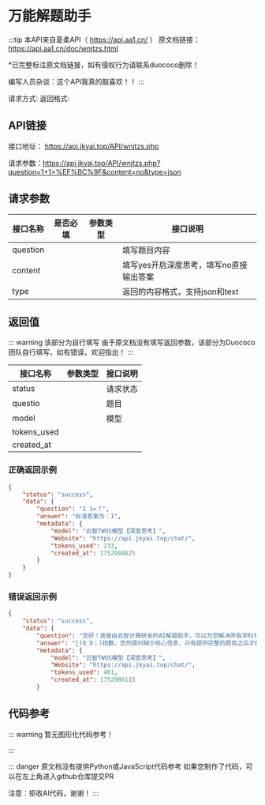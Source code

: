 # 万能解题助手 <Badge type="tip" text="2025/7/20 正常服务" /><Badge type="warning" text="推荐指数🌟🌟🌟🌟++" />

:::tip 本API来自夏柔API（ https://api.aa1.cn/ ）
原文档链接：https://api.aa1.cn/doc/wnjtzs.html 

*已完整标注原文档链接，如有侵权行为请联系duococo删除！

编写人员杂谈：这个API我真的敲喜欢！！
:::

请求方式: <Badge type="warning" text="GET" /> 
返回格式: <Badge type="warning" text="JSON/TEXT" /> 
## API链接
接口地址： https://api.jkyai.top/API/wnjtzs.php 

请求参数：https://api.jkyai.top/API/wnjtzs.php?question=1+1=%EF%BC%9F&content=no&type=json

## 请求参数
| 接口名称         | 是否必填                                    | 参数类型                                 | 接口说明                   |
| --------------- | ------------------------------------------ | --------------------------------------- | ------------------------- |
| question        | <Badge type="warning" text="必须" />        | <Badge type="info" text="string" />    | 填写题目内容                |
| content         | <Badge type="warning" text="必须" />        | <Badge type="info" text="string" />    | 	填写yes开启深度思考，填写no直接输出答案                |
| type            | <Badge type="warning" text="必须" />        | <Badge type="info" text="string" />    | 返回的内容格式，支持json和text |


## 返回值

::: warning 该部分为自行填写
由于原文档没有填写返回参数，该部分为Duococo团队自行填写，如有错误，欢迎指出！
:::

| 接口名称     | 参数类型                                    | 接口说明                                |
| ----------- | ------------------------------------------ | -------------------------------------- |
| status      | <Badge type="info" text="string" />        | 请求状态                                |
| questio     | <Badge type="info" text="string" />        | 题目                                    |
| model       | <Badge type="info" text="string" />        | 模型                                    |
| tokens_used | <Badge type="info" text="待补充" />         | <Badge type="info" text="待补充" />     |
| created_at  | <Badge type="info" text="待补充" />         | <Badge type="info" text="待补充" />     |


### 正确返回示例
```json
{
    "status": "success",
    "data": {
        "question": "1 1=？",
        "answer": "标准答案为：1",
        "metadata": {
            "model": "云智TWOS模型【深度思考】",
            "Website": "https://api.jkyai.top/chat/",
            "tokens_used": 233,
            "created_at": 1752984825
        }
    }
}
```

### 错误返回示例
```json
{
	"status": "success",
	"data": {
		"question": "您好！我是由云智计算研发的AI解题助手，可以为您解决所有学科领域的题目（数学、物理、编程、语言等）并提供详细的解答。请问有什么能够帮助您的吗？【支持深度思考】",
		"answer": "∑(O_O；)抱歉，您的提问缺少核心信息，只有提供完整的题目之后才能帮您答疑解惑哦！",
		"metadata": {
			"model": "云智TWOS模型【深度思考】",
			"Website": "https://api.jkyai.top/chat/",
			"tokens_used": 461,
			"created_at": 1752986115
		}
```


## 代码参考

::: warning 暂无图形化代码参考！

:::

::: danger 原文档没有提供Python或JavaScript代码参考
如果您制作了代码，可以在左上角进入github仓库提交PR 

注意：拒收AI代码，谢谢！
:::






